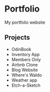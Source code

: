 # Portfolio
My portfolio website

## Projects
+ OdinBook
+ Inventory App
+ Members Only
+ Airbnb Clone
+ Blog Website
+ Where's Waldo
+ Weather app
+ Etch-a-Sketch